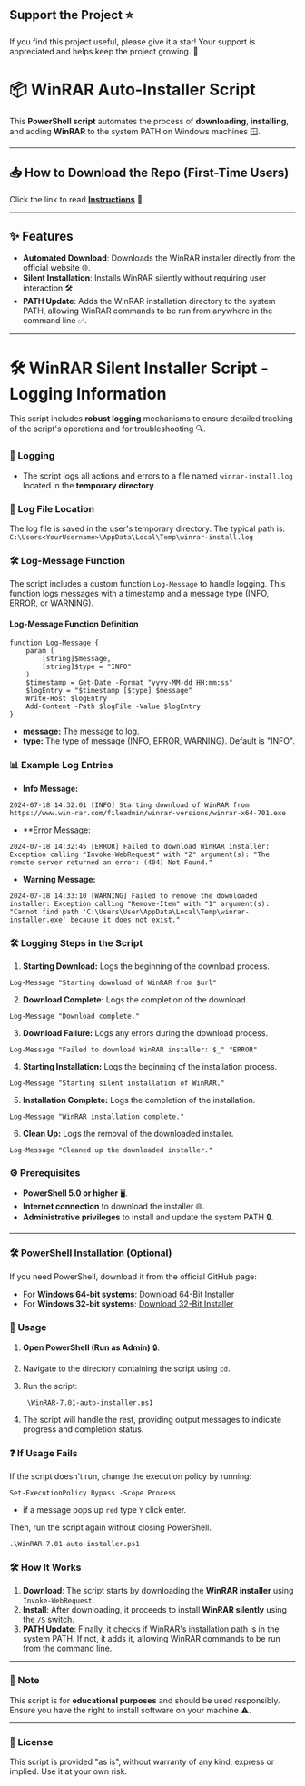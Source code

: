 ## Support the Project ⭐

If you find this project useful, please give it a star! Your support is appreciated and helps keep the project growing. 🌟


# 📦 WinRAR Auto-Installer Script

This **PowerShell script** automates the process of **downloading**, **installing**, and adding **WinRAR** to the system PATH on Windows machines 🪟.

---

## 📥 How to Download the Repo (First-Time Users)

Click the link to read [**Instructions**](https://www.gitprojects.fnbubbles420.org/how-to-download-repos) 📄.

---

## ✨ Features

- **Automated Download**: Downloads the WinRAR installer directly from the official website 🌐.
- **Silent Installation**: Installs WinRAR silently without requiring user interaction 🛠️.
- **PATH Update**: Adds the WinRAR installation directory to the system PATH, allowing WinRAR commands to be run from anywhere in the command line ✅.

---

# 🛠️ WinRAR Silent Installer Script - Logging Information

This script includes **robust logging** mechanisms to ensure detailed tracking of the script's operations and for troubleshooting 🔍.

### 📝 Logging

- The script logs all actions and errors to a file named `winrar-install.log` located in the **temporary directory**.

### 📁 Log File Location

The log file is saved in the user's temporary directory. The typical path is:
`C:\Users<YourUsername>\AppData\Local\Temp\winrar-install.log`

### 🛠️ Log-Message Function

The script includes a custom function `Log-Message` to handle logging. This function logs messages with a timestamp and a message type (INFO, ERROR, or WARNING).

#### Log-Message Function Definition

```
function Log-Message {
    param (
        [string]$message,
        [string]$type = "INFO"
    )
    $timestamp = Get-Date -Format "yyyy-MM-dd HH:mm:ss"
    $logEntry = "$timestamp [$type] $message"
    Write-Host $logEntry
    Add-Content -Path $logFile -Value $logEntry
}
```

- **message:** The message to log.
- **type:** The type of message (INFO, ERROR, WARNING). Default is "INFO".

### 📊 Example Log Entries

- **Info Message:**
```
2024-07-18 14:32:01 [INFO] Starting download of WinRAR from https://www.win-rar.com/fileadmin/winrar-versions/winrar-x64-701.exe
```

- **Error Message:
```
2024-07-18 14:32:45 [ERROR] Failed to download WinRAR installer: Exception calling "Invoke-WebRequest" with "2" argument(s): "The remote server returned an error: (404) Not Found."
```

- **Warning Message:**
```
2024-07-18 14:33:10 [WARNING] Failed to remove the downloaded installer: Exception calling "Remove-Item" with "1" argument(s): "Cannot find path 'C:\Users\User\AppData\Local\Temp\winrar-installer.exe' because it does not exist."
```

### 🛠️ Logging Steps in the Script

1. **Starting Download:** Logs the beginning of the download process.
```
Log-Message "Starting download of WinRAR from $url"
```

2. **Download Complete:** Logs the completion of the download.
```
Log-Message "Download complete."
```

3. **Download Failure:** Logs any errors during the download process.
```
Log-Message "Failed to download WinRAR installer: $_" "ERROR"
```

4. **Starting Installation:** Logs the beginning of the installation process.
```
Log-Message "Starting silent installation of WinRAR."
```

5. **Installation Complete:** Logs the completion of the installation.
```
Log-Message "WinRAR installation complete."
```

6. **Clean Up:** Logs the removal of the downloaded installer.
```
Log-Message "Cleaned up the downloaded installer."
```

### ⚙️ Prerequisites

- **PowerShell 5.0 or higher** 🖥️.
- **Internet connection** to download the installer 🌐.
- **Administrative privileges** to install and update the system PATH 🔒.

---

### 🛠️ PowerShell Installation (Optional)

If you need PowerShell, download it from the official GitHub page:

- For **Windows 64-bit systems**: [Download 64-Bit Installer](https://github.com/PowerShell/PowerShell/releases/download/v7.4.5/PowerShell-7.4.5-win-x64.msi)
- For **Windows 32-bit systems**: [Download 32-Bit Installer](https://github.com/PowerShell/PowerShell/releases/download/v7.4.5/PowerShell-7.4.5-win-x86.msi)

### 🚀 Usage

1. **Open PowerShell (Run as Admin)** 🔒.
2. Navigate to the directory containing the script using `cd`.
3. Run the script:

   ```
   .\WinRAR-7.01-auto-installer.ps1
   ```

4. The script will handle the rest, providing output messages to indicate progress and completion status.

### ❓ If Usage Fails

If the script doesn't run, change the execution policy by running:
```
Set-ExecutionPolicy Bypass -Scope Process
```
- if a message pops up `red` type `Y` click enter.

Then, run the script again without closing PowerShell.

   ```
   .\WinRAR-7.01-auto-installer.ps1
   ```

### 🛠️ How It Works

1. **Download**: The script starts by downloading the **WinRAR installer** using `Invoke-WebRequest`.
2. **Install**: After downloading, it proceeds to install **WinRAR silently** using the `/S` switch.
3. **PATH Update**: Finally, it checks if WinRAR's installation path is in the system PATH. If not, it adds it, allowing WinRAR commands to be run from the command line.

---

### 📝 Note

This script is for **educational purposes** and should be used responsibly. Ensure you have the right to install software on your machine ⚠️.

---

### 📜 License

This script is provided "as is", without warranty of any kind, express or implied. Use it at your own risk.
